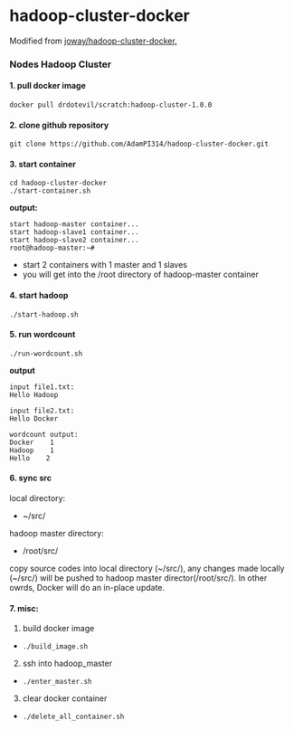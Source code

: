 # hadoop-cluster-docker
Modified from [joway/hadoop-cluster-docker.](https://github.com/joway/hadoop-cluster-docker)

### Nodes Hadoop Cluster

#### 1. pull docker image

```
docker pull drdotevil/scratch:hadoop-cluster-1.0.0
```

#### 2. clone github repository

```
git clone https://github.com/AdamPI314/hadoop-cluster-docker.git
```

#### 3. start container

```
cd hadoop-cluster-docker
./start-container.sh
```

**output:**

```
start hadoop-master container...
start hadoop-slave1 container...
start hadoop-slave2 container...
root@hadoop-master:~# 
```
- start 2 containers with 1 master and 1 slaves
- you will get into the /root directory of hadoop-master container

#### 4. start hadoop

```
./start-hadoop.sh
```

#### 5. run wordcount

```
./run-wordcount.sh
```

**output**

```
input file1.txt:
Hello Hadoop

input file2.txt:
Hello Docker

wordcount output:
Docker    1
Hadoop    1
Hello    2
```

#### 6. sync src

local directory:  
* \~/src/

hadoop master directory:  
* /root/src/

copy source codes into local directory (\~/src/), any changes made locally (\~/src/) will be pushed to hadoop master director(/root/src/). In other owrds, Docker will do an in-place update.

#### 7. misc:
1. build docker image  
* `./build_image.sh`
2. ssh into hadoop_master   
* `./enter_master.sh`
3. clear docker container  
* `./delete_all_container.sh`
